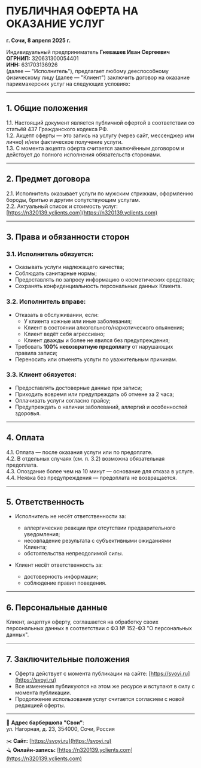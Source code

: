 # ПУБЛИЧНАЯ ОФЕРТА НА ОКАЗАНИЕ УСЛУГ

**г. Сочи, 8 апреля 2025 г.**

Индивидуальный предприниматель **Гневашев Иван Сергеевич**  
**ОГРНИП:** 320631300054401  
**ИНН:** 631703136926  
(далее — "Исполнитель"), предлагает любому дееспособному физическому лицу (далее — "Клиент") заключить договор на оказание парикмахерских услуг на следующих условиях:

---

## 1. Общие положения

1.1. Настоящий документ является публичной офертой в соответствии со статьёй 437 Гражданского кодекса РФ.  
1.2. Акцепт оферты — это запись на услугу (через сайт, мессенджер или лично) и/или фактическое получение услуги.  
1.3. С момента акцепта оферта считается заключённым договором и действует до полного исполнения обязательств сторонами.

---

## 2. Предмет договора

2.1. Исполнитель оказывает услуги по мужским стрижкам, оформлению бороды, бритью и другим сопутствующим услугам.  
2.2. Актуальный список и стоимость услуг: [https://n320139.yclients.com](https://n320139.yclients.com)

---

## 3. Права и обязанности сторон

### 3.1. Исполнитель обязуется:

- Оказывать услуги надлежащего качества;
- Соблюдать санитарные нормы;
- Предоставлять по запросу информацию о косметических средствах;
- Сохранять конфиденциальность персональных данных Клиента.

### 3.2. Исполнитель вправе:

- Отказать в обслуживании, если:
  - У клиента кожные или иные заболевания;
  - Клиент в состоянии алкогольного/наркотического опьянения;
  - Клиент ведёт себя агрессивно;
  - Клиент дважды и более не явился без предупреждения;
- Требовать **100% невозвратную предоплату** от нарушающих правила записи;
- Переносить или отменять услуги по уважительным причинам.

### 3.3. Клиент обязуется:

- Предоставлять достоверные данные при записи;
- Приходить вовремя или предупреждать об отмене за 2 часа;
- Оплачивать услуги согласно прайсу;
- Предупреждать о наличии заболеваний, аллергий и особенностей здоровья.

---

## 4. Оплата

4.1. Оплата — после оказания услуги или по предоплате.  
4.2. В отдельных случаях (см. п. 3.2) возможна обязательная предоплата.  
4.3. Опоздание более чем на 10 минут — основание для отказа в услуге.  
4.4. Неявка без предупреждения — предоплата не возвращается.

---

## 5. Ответственность

- Исполнитель не несёт ответственности за:
  - аллергические реакции при отсутствии предварительного уведомления;
  - несовпадение результата с субъективными ожиданиями Клиента;
  - обстоятельства непреодолимой силы.

- Клиент несёт ответственность за:
  - достоверность информации;
  - соблюдение правил поведения.

---

## 6. Персональные данные

Клиент, акцептуя оферту, соглашается на обработку своих персональных данных в соответствии с ФЗ № 152-ФЗ "О персональных данных".

---

## 7. Заключительные положения

- Оферта действует с момента публикации на сайте: [https://svoyi.ru](https://svoyi.ru)  
- Все изменения публикуются на этом же ресурсе и вступают в силу с момента публикации.  
- Продолжение использования услуг считается согласием с новой редакцией оферты.

---

📍 **Адрес барбершопа "Свои"**:  
ул. Нагорная, д. 23, 354000, Сочи, Россия

✂️ **Сайт:** [https://svoyi.ru](https://svoyi.ru)  
🪒 **Онлайн-запись:** [https://n320139.yclients.com](https://n320139.yclients.com)
